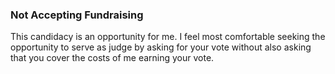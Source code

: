 ### Not Accepting Fundraising

This candidacy is an opportunity for me.  I feel most comfortable seeking the opportunity to serve as judge by asking for your vote without also asking that you cover the costs of me earning your vote.
